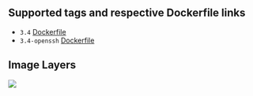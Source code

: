 ## Supported tags and respective Dockerfile links

- `3.4` [Dockerfile](https://github.com/helphi/Dockerfile-alpine/blob/master/3.4/Dockerfile)
- `3.4-openssh` [Dockerfile](https://github.com/helphi/Dockerfile-alpine/blob/master/3.4-openssh/Dockerfile)

## Image Layers

[![](https://images.microbadger.com/badges/image/helphi/alpine.svg)](http://microbadger.com/images/helphi/alpine)